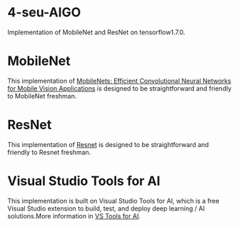 # 4-seu-AIGO
Implementation of MobileNet and ResNet on tensorflow1.7.0. 

# MobileNet
This implementation of [MobileNets: Efficient Convolutional Neural Networks for Mobile Vision Applications](https://arxiv.org/abs/1704.04861) is designed to be straightforward and friendly to MobileNet freshman. 
# ResNet
This implementation of [Resnet](http://arxiv.org/abs/1512.03385) is designed to be straightforward and friendly to Resnet freshman. 

# Visual Studio Tools for AI 
This implementation is built on Visual Studio Tools for AI, which is a free Visual Studio extension to build, test, and deploy deep learning / AI solutions.More information in [VS Tools for AI](https://github.com/Microsoft/vs-tools-for-ai).
